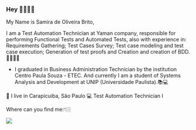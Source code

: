 ### Hey 👋🙋🏾‍♀️

My Name is Samira de Oliveira Brito,

I am a Test Automation Technician at Yaman company, responsible for performing Functional Tests and Automated Tests, also with experience in: Requirements Gathering; Test Cases Survey; Test case modeling and test case execution; Generation of test proofs and Creation and creation of BDD.👩🏾‍💻✅

- I graduated in Business Administration Technician by the institution Centro Paula Souza - ETEC. And currently I am a student of Systems Analysis and Development at UNIP (Universidade Paulista).📚💻


📍 I live in Carapicuiba, São Paulo
💻 Test Automation Technician I

Where can you find me:👇🏼

[<img src="https://img.shields.io/badge/linkedin-%230077B5.svg?&style=for-the-badge&logo=linkedin&logoColor=white" />](https://www.linkedin.com/in/samira-de-oliveira-brito-) 
